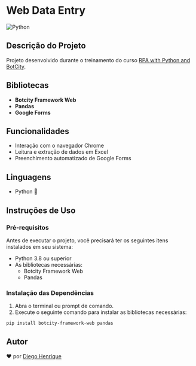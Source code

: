 # Web Data Entry

![Python](https://img.shields.io/badge/python-3.8%2B-blue.svg)

## Descrição do Projeto

Projeto desenvolvido durante o treinamento do curso [RPA with Python and BotCity](https://www.udemy.com/course/rpa-with-python-and-botcity).

## Bibliotecas

- **Botcity Framework Web**
- **Pandas**
- **Google Forms**

## Funcionalidades

- Interação com o navegador Chrome
- Leitura e extração de dados em Excel
- Preenchimento automatizado de Google Forms

## Linguagens

- Python 🐍

## Instruções de Uso

### Pré-requisitos

Antes de executar o projeto, você precisará ter os seguintes itens instalados em seu sistema:

- Python 3.8 ou superior
- As bibliotecas necessárias:
  - Botcity Framework Web
  - Pandas

### Instalação das Dependências

1. Abra o terminal ou prompt de comando.
2. Execute o seguinte comando para instalar as bibliotecas necessárias:

```bash
pip install botcity-framework-web pandas
```

## Autor

❤️ por [Diego Henrique](https://www.linkedin.com/in/diego-henrique-sg)
